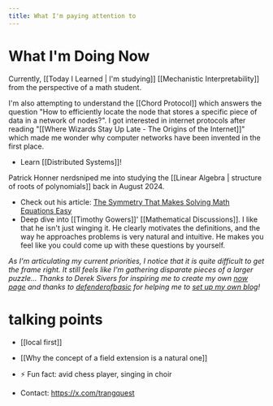 ```yaml
---
title: What I'm paying attention to
---
```

# What I'm Doing Now

Currently, [[Today I Learned | I'm studying]] [[Mechanistic Interpretability]] from the perspective of a math student. 

I'm also attempting to understand the [[Chord Protocol]] which answers the question "How to efficiently locate the node that stores a specific piece of data in a network of nodes?". I got interested in internet protocols after reading "[[Where Wizards Stay Up Late - The Origins of the Internet]]" which made me wonder why computer networks have been invented in the first place.
- Learn [[Distributed Systems]]!

Patrick Honner nerdsniped me into studying the [[Linear Algebra | structure of roots of polynomials]] back in August 2024.
- Check out his article: [The Symmetry That Makes Solving Math Equations Easy](https://www.quantamagazine.org/the-symmetry-that-makes-solving-math-equations-easy-20230324/)
- Deep dive into [[Timothy Gowers]]' [[Mathematical Discussions]]. I like that he isn't just winging it. He clearly motivates the definitions, and the way he approaches problems is very natural and intuitive. He makes you feel like you could come up with these questions by yourself.

*As I'm articulating my current priorities, I notice that it is quite difficult to get the frame right. It still feels like I'm gathering disparate pieces of a larger puzzle... Thanks to Derek Sivers for inspiring me to create my own [now page](https://nownownow.com/about) and thanks to [defenderofbasic](https://x.com/DefenderOfBasic) for helping me to [set up my own blog](https://github.com/DefenderOfBasic/obsidian-quartz-template)!*
# talking points

-  [[local first]]
- [[Why the concept of a field extension is a natural one]]


- ⚡ Fun fact: avid chess player, singing in choir
- Contact: https://x.com/trangquest
